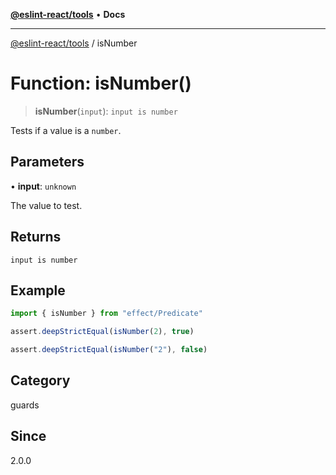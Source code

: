 [**@eslint-react/tools**](../README.md) • **Docs**

***

[@eslint-react/tools](../README.md) / isNumber

# Function: isNumber()

> **isNumber**(`input`): `input is number`

Tests if a value is a `number`.

## Parameters

• **input**: `unknown`

The value to test.

## Returns

`input is number`

## Example

```ts
import { isNumber } from "effect/Predicate"

assert.deepStrictEqual(isNumber(2), true)

assert.deepStrictEqual(isNumber("2"), false)
```

## Category

guards

## Since

2.0.0
